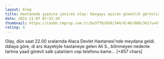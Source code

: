 ```yaml
--- 
layout: blog
title: Hastanede şaşkına çeviren olay: Kavgayı ayıran güvenlik görevlisinin kolu çıktı
date: 2021-11-07 07:52:29
thumbnail: https://iasbh.tmgrup.com.tr/ba3f79/650/344/0/46/600/361?u=https://isbh.tmgrup.com.tr/sbh/2021/11/07/hastanede-saskina-ceviren-olay-kavgayi-ayiran-guvenlik-gorevlisinin-kolu-cikti-1636271542951.jpg
rating: 4
---
```

Olay, dün saat 22.00 sralarnda Alaca Devlet Hastanesi'nde meydana geldi. ddiaya göre, di ars ikayetiyle hastaneye gelen Ali S., bilinmeyen nedenle tartma yaad görevli salk çalanlarn cep telefonu kame… [+857 chars]